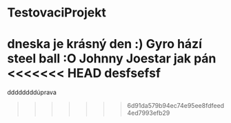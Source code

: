 # TestovaciProjekt
dneska je krásný den :) Gyro hází steel ball :O
Johnny Joestar jak pán
<<<<<<< HEAD
desfsefsf
=======
ddddddddúprava
>>>>>>> 6d91da579b94ec74e95ee8fdfeed4ed7993efb29
